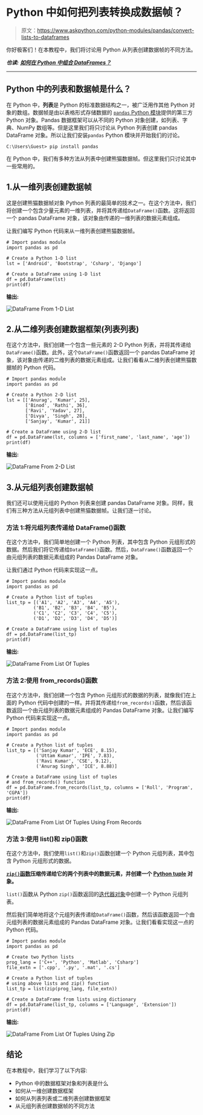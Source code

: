 # Python 中如何把列表转换成数据帧？

> 原文：<https://www.askpython.com/python-modules/pandas/convert-lists-to-dataframes>

你好极客们！在本教程中，我们将讨论用 Python 从列表创建数据帧的不同方法。

***也读:*** [***如何在 Python 中组合 DataFrames？***](https://www.askpython.com/python-modules/pandas/combine-dataframes-in-python)

* * *

## Python 中的列表和数据帧是什么？

在 Python 中，**列表**是 Python 的标准数据结构之一，被广泛用作其他 Python 对象的数组。数据帧是由以表格形式存储数据的 [`pandas` Python 模块](https://www.askpython.com/python-modules/pandas/python-pandas-module-tutorial)提供的第三方 Python 对象。Pandas 数据框架可以从不同的 Python 对象创建，如列表、字典、NumPy 数组等。但是这里我们将只讨论从 Python 列表创建 pandas DataFrame 对象。所以让我们安装`pandas` Python 模块并开始我们的讨论。

```
C:\Users\Guest> pip install pandas

```

在 Python 中，我们有多种方法从列表中创建熊猫数据帧。但这里我们只讨论其中一些常用的。

## 1.从一维列表创建数据帧

这是创建熊猫数据帧对象 Python 列表的最简单的技术之一。在这个方法中，我们将创建一个包含少量元素的一维列表，并将其传递给`DataFrame()`函数。这将返回一个 pandas DataFrame 对象，该对象由传递的一维列表的数据元素组成。

让我们编写 Python 代码来从一维列表创建熊猫数据帧。

```
# Import pandas module
import pandas as pd 

# Create a Python 1-D list
lst = ['Android', 'Bootstrap', 'Csharp', 'Django']

# Create a DataFrame using 1-D list
df = pd.DataFrame(lst)
print(df)

```

**输出:**

![DataFrame From 1-D List](img/01880474192ddd0d6358018f95432f5a.png)

## 2.从二维列表创建数据框架(列表列表)

在这个方法中，我们创建一个包含一些元素的 2-D Python 列表，并将其传递给`DataFrame()`函数。此外，这个`DataFrame()`函数返回一个 pandas DataFrame 对象，该对象由传递的二维列表的数据元素组成。让我们看看从二维列表创建熊猫数据帧的 Python 代码。

```
# Import pandas module
import pandas as pd 

# Create a Python 2-D list
lst = [['Anurag', 'Kumar', 25], 
       ['Binod', 'Rathi', 36], 
       ['Ravi', 'Yadav', 27], 
       ['Divya', 'Singh', 28], 
       ['Sanjay', 'Kumar', 21]]

# Create a DataFrame using 2-D list
df = pd.DataFrame(lst, columns = ['first_name', 'last_name', 'age'])
print(df)

```

**输出:**

![DataFrame From 2-D List](img/87c7ed897785863feedc393415eea743.png)

## 3.从元组列表创建数据帧

我们还可以使用元组的 Python 列表来创建 pandas DataFrame 对象。同样，我们有三种方法从元组列表中创建熊猫数据帧。让我们逐一讨论。

### 方法 1:将元组列表传递给 DataFrame()函数

在这个方法中，我们简单地创建一个 Python 列表，其中包含 Python 元组形式的数据。然后我们将它传递给`DataFrame()`函数。然后，`DataFrame()`函数返回一个由元组列表的数据元素组成的 Pandas DataFrame 对象。

让我们通过 Python 代码来实现这一点。

```
# Import pandas module
import pandas as pd 

# Create a Python list of tuples
list_tp = [('A1', 'A2', 'A3', 'A4', 'A5'),
          ('B1', 'B2', 'B3', 'B4', 'B5'),
          ('C1', 'C2', 'C3', 'C4', 'C5'),
          ('D1', 'D2', 'D3', 'D4', 'D5')]

# Create a DataFrame using list of tuples
df = pd.DataFrame(list_tp)
print(df)

```

**输出:**

![DataFrame From List Of Tuples](img/89d76cbd307cd2317ae9fb3ca587e7c2.png)

### 方法 2:使用 from_records()函数

在这个方法中，我们创建一个包含 Python 元组形式的数据的列表，就像我们在上面的 Python 代码中创建的一样。并将其传递给`from_records()`函数，然后该函数返回一个由元组列表的数据元素组成的 Pandas DataFrame 对象。让我们编写 Python 代码来实现这一点。

```
# Import pandas module
import pandas as pd 

# Create a Python list of tuples
list_tp = [('Sanjay Kumar', 'ECE', 8.15),
           ('Uttam Kumar', 'IPE', 7.83),
           ('Ravi Kumar', 'CSE', 9.12),
           ('Anurag Singh', 'ICE', 8.88)]

# Create a DataFrame using list of tuples
# and from_records() function
df = pd.DataFrame.from_records(list_tp, columns = ['Roll', 'Program', 'CGPA'])
print(df)

```

**输出:**

![DataFrame From List Of Tuples Using From Records](img/6f5889ec46263950c7691bd269308f6a.png)

### 方法 3:使用 list()和 zip()函数

在这个方法中，我们使用`list()`和`zip()`函数创建一个 Python 元组列表，其中包含 Python 元组形式的数据。

**[`zip()`函数](https://www.askpython.com/python/built-in-methods/python-zip-function)压缩传递给它的两个列表中的数据元素，并创建一个 [Python tuple](https://www.askpython.com/python/tuple/python-tuple) 对象。**

`list()`函数从 Python `zip()`函数返回的[迭代器对象](https://www.askpython.com/python/built-in-methods/python-iterator)中创建一个 Python 元组列表。

然后我们简单地将这个元组列表传递给`DataFrame()`函数，然后该函数返回一个由元组列表的数据元素组成的 Pandas DataFrame 对象。让我们看看实现这一点的 Python 代码。

```
# Import pandas module
import pandas as pd 

# Create two Python lists
prog_lang = ['C++', 'Python', 'Matlab', 'Csharp']
file_extn = ['.cpp', '.py', '.mat', '.cs']

# Create a Python list of tuples
# using above lists and zip() function
list_tp = list(zip(prog_lang, file_extn))

# Create a DataFrame from lists using dictionary
df = pd.DataFrame(list_tp, columns = ['Language', 'Extension'])
print(df)

```

**输出:**

![DataFrame From List Of Tuples Using Zip](img/d0c8b6116fd6bc05c5b533d81830cb47.png)

## 结论

在本教程中，我们学习了以下内容:

*   Python 中的数据框架对象和列表是什么
*   如何从一维创建数据框架
*   如何从列表列表或二维列表创建数据框架
*   从元组列表创建数据帧的不同方法